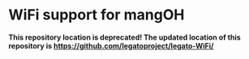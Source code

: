 # WiFi support for mangOH
**This repository location is deprecated!  The updated location of this repository is https://github.com/legatoproject/legato-WiFi/**
